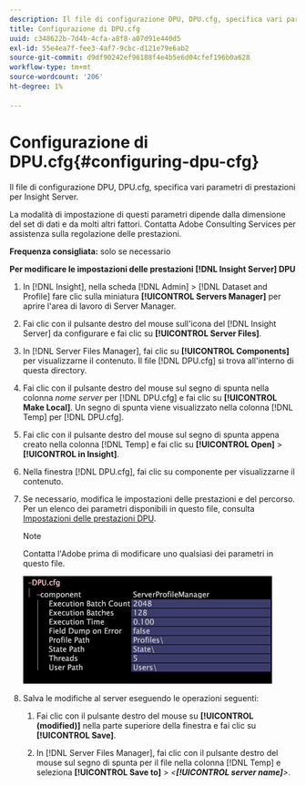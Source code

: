 ```yaml
---
description: Il file di configurazione DPU, DPU.cfg, specifica vari parametri di prestazioni per Insight Server.
title: Configurazione di DPU.cfg
uuid: c348622b-7d4b-4cfa-a8f8-a07d91e440d5
exl-id: 55e4ea7f-fee3-4af7-9cbc-d121e79e6ab2
source-git-commit: d9df90242ef96188f4e4b5e6d04cfef196b0a628
workflow-type: tm+mt
source-wordcount: '206'
ht-degree: 1%

---
```


# Configurazione di DPU.cfg{#configuring-dpu-cfg}

Il file di configurazione DPU, DPU.cfg, specifica vari parametri di prestazioni per Insight Server.

La modalità di impostazione di questi parametri dipende dalla dimensione del set di dati e da molti altri fattori. Contatta Adobe Consulting Services per assistenza sulla regolazione delle prestazioni.

**Frequenza consigliata:** solo se necessario

**Per modificare le impostazioni delle prestazioni  [!DNL Insight Server] DPU**

1. In [!DNL Insight], nella scheda [!DNL Admin] > [!DNL Dataset and Profile] fare clic sulla miniatura **[!UICONTROL Servers Manager]** per aprire l&#39;area di lavoro di Server Manager.
1. Fai clic con il pulsante destro del mouse sull&#39;icona del [!DNL Insight Server] da configurare e fai clic su **[!UICONTROL Server Files]**.
1. In [!DNL Server Files Manager], fai clic su **[!UICONTROL Components]** per visualizzarne il contenuto. Il file [!DNL DPU.cfg] si trova all&#39;interno di questa directory.
1. Fai clic con il pulsante destro del mouse sul segno di spunta nella colonna *nome server* per [!DNL DPU.cfg] e fai clic su **[!UICONTROL Make Local]**. Un segno di spunta viene visualizzato nella colonna [!DNL Temp] per [!DNL DPU.cfg].
1. Fai clic con il pulsante destro del mouse sul segno di spunta appena creato nella colonna [!DNL Temp] e fai clic su **[!UICONTROL Open]** > **[!UICONTROL in Insight]**.
1. Nella finestra [!DNL DPU.cfg], fai clic su componente per visualizzarne il contenuto.
1. Se necessario, modifica le impostazioni delle prestazioni e del percorso. Per un elenco dei parametri disponibili in questo file, consulta [Impostazioni delle prestazioni DPU](../../../home/c-inst-svr/c-cfg-stgs-ref/c-dpu-perf-stgs.md#concept-477c4c526de44bda84176e62266c3df1).

   >[!NOTE]
   >
   >Contatta l&#39;Adobe prima di modificare uno qualsiasi dei parametri in questo file.

   ![](assets/cfg_DPU_egvalues.png)

1. Salva le modifiche al server eseguendo le operazioni seguenti:

   1. Fai clic con il pulsante destro del mouse su **[!UICONTROL (modified)]** nella parte superiore della finestra e fai clic su **[!UICONTROL Save]**.

   1. In [!DNL Server Files Manager], fai clic con il pulsante destro del mouse sul segno di spunta per il file nella colonna [!DNL Temp] e seleziona **[!UICONTROL Save to]** > *&lt;**[!UICONTROL server name]**>*.
